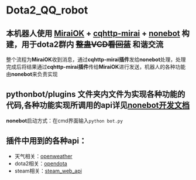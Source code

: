 # Dota2_QQ_robot
## 本机器人使用 [MiraiOK](https://github.com/LXY1226/MiraiOK) + [cqhttp-mirai](https://github.com/yyuueexxiinngg/cqhttp-mirai) + [nonebot](https://github.com/nonebot/nonebot)  构建，用于dota2群内 ~~整蛊VCD看回蓝~~ 和谐交流
整个流程为**MiraiOK**收到消息，通过**cqhttp-mirai插件**发给**nonebot**处理，处理完成后将结果通过**cqhttp-mirai插件**传给**MiraiOK**进行发送，机器人的各种功能由**nonebot**来负责实现
## pythonbot/plugins 文件夹内文件为实现各种功能的代码,各种功能实现所调用的api详见[nonebot开发文档](https://docs.nonebot.dev/)
**nonebot**启动方式：在cmd界面输入`python bot.py`

## 插件中用到的各种api：
+ 天气相关：[openweather](https://openweathermap.org/api/)
+ dota2相关：[opendota](https://docs.opendota.com/)
+ steam相关：[steam_web_api](https://developer.valvesoftware.com/wiki/Steam_Web_API#GetGlobalAchievementPercentagesForApp_.28v0001.29)
